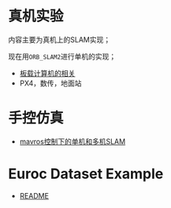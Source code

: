 # 真机实验

内容主要为真机上的SLAM实现；

现在用`ORB_SLAM2`进行单机的实现；

* [板载计算机的相关](Onboard_computer.md)
* PX4，数传，地面站

# 手控仿真

* [mavros控制下的单机和多机SLAM](sim/README.md)

# Euroc Dataset Example

* [README](Euroc/README.md)